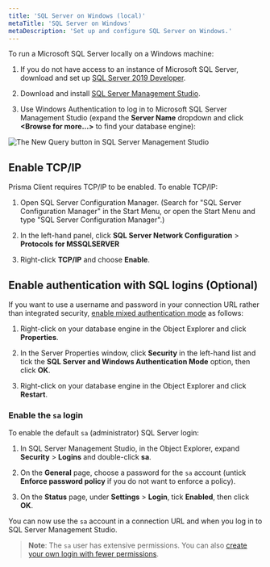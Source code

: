 ```yaml
---
title: 'SQL Server on Windows (local)'
metaTitle: 'SQL Server on Windows'
metaDescription: 'Set up and configure SQL Server on Windows.'
---
```


<!-- TopBlock -->

To run a Microsoft SQL Server locally on a Windows machine:

1. If you do not have access to an instance of Microsoft SQL Server, download and set up [SQL Server 2019 Developer](https://www.microsoft.com/en-us/sql-server/sql-server-downloads).

1. Download and install [SQL Server Management Studio](https://learn.microsoft.com/en-us/sql/ssms/download-sql-server-management-studio-ssms?view=sql-server-ver15).

1. Use Windows Authentication to log in to Microsoft SQL Server Management Studio (expand the **Server Name** dropdown and click **&lt;Browse for more...&gt;** to find your database engine):

![The New Query button in SQL Server Management Studio](/img/orm/connect-sql-server.png)

## Enable TCP/IP

Prisma Client requires TCP/IP to be enabled. To enable TCP/IP:

1. Open SQL Server Configuration Manager. (Search for "SQL Server Configuration Manager" in the Start Menu, or open the Start Menu and type "SQL Server Configuration Manager".)

1. In the left-hand panel, click **SQL Server Network Configuration** > **Protocols for MSSQLSERVER**

1. Right-click **TCP/IP** and choose **Enable**.

## Enable authentication with SQL logins (Optional)

If you want to use a username and password in your connection URL rather than integrated security, [enable mixed authentication mode](https://learn.microsoft.com/en-us/sql/database-engine/configure-windows/change-server-authentication-mode?view=sql-server-ver15&tabs=ssms) as follows:

1. Right-click on your database engine in the Object Explorer and click **Properties**.

1. In the Server Properties window, click **Security** in the left-hand list and tick the **SQL Server and Windows Authentication Mode** option, then click **OK**.

1. Right-click on your database engine in the Object Explorer and click **Restart**.

### Enable the `sa` login

To enable the default `sa` (administrator) SQL Server login:

1. In SQL Server Management Studio, in the Object Explorer, expand **Security** > **Logins** and double-click **sa**.

1. On the **General** page, choose a password for the `sa` account (untick **Enforce password policy** if you do not want to enforce a policy).

1. On the **Status** page, under **Settings** > **Login**, tick **Enabled**, then click **OK**.

You can now use the `sa` account in a connection URL and when you log in to SQL Server Management Studio.

> **Note**: The `sa` user has extensive permissions. You can also [create your own login with fewer permissions](https://learn.microsoft.com/en-us/sql/relational-databases/security/authentication-access/create-a-login?view=sql-server-ver15).
